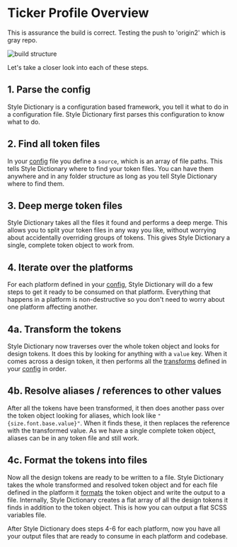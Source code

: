 # Ticker Profile Overview

This is assurance the build is correct. Testing the push to 'origin2' which is gray repo.

![build structure](assets/build-diagram.png)

Let's take a closer look into each of these steps.

## 1. Parse the config

Style Dictionary is a configuration based framework, you tell it what to do in a configuration file. Style Dictionary first parses this configuration to know what to do.

## 2. Find all token files

In your [config](config.md) file you define a `source`, which is an array of file paths. This tells Style Dictionary where to find your token files. You can have them anywhere and in any folder structure as long as you tell Style Dictionary where to find them.

## 3. Deep merge token files

Style Dictionary takes all the files it found and performs a deep merge. This allows you to split your token files in any way you like, without worrying about accidentally overriding groups of tokens. This gives Style Dictionary a single, complete token object to work from.

## 4. Iterate over the platforms

For each platform defined in your [config](config.md), Style Dictionary will do a few steps to get it ready to be consumed on that platform. Everything that happens in a platform is non-destructive so you don't need to worry about one platform affecting another.

## 4a. Transform the tokens

Style Dictionary now traverses over the whole token object and looks for design tokens. It does this by looking for anything with a `value` key. When it comes across a design token, it then performs all the [transforms](transforms.md) defined in your [config](config.md) in order.

## 4b. Resolve aliases / references to other values

After all the tokens have been transformed, it then does another pass over the token object looking for aliases, which look like `"{size.font.base.value}"`. When it finds these, it then replaces the reference with the transformed value. As we have a single complete token object, aliases can be in any token file and still work.

## 4c. Format the tokens into files

Now all the design tokens are ready to be written to a file. Style Dictionary takes the whole transformed and resolved token object and for each file defined in the platform it [formats](formats.md) the token object and write the output to a file. Internally, Style Dictionary creates a flat array of all the design tokens it finds in addition to the token object. This is how you can output a flat SCSS variables file.

After Style Dictionary does steps 4-6 for each platform, now you have all your output files that are ready to consume in each platform and codebase.
